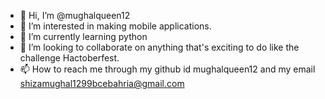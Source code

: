 - 👋 Hi, I’m @mughalqueen12
- 👀 I’m interested in making mobile applications.
- 🌱 I’m currently learning python
- 💞️ I’m looking to collaborate on anything that's exciting to do like the challenge Hactoberfest.
- 📫 How to reach me through my github id mughalqueen12 and my email shizamughal1299bcebahria@gmail.com

<!---
mughalqueen12/mughalqueen12 is a ✨ special ✨ repository because its `README.md` (this file) appears on your GitHub profile.
You can click the Preview link to take a look at your changes.
--->
